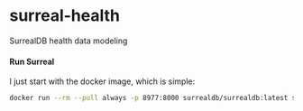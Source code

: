 # surreal-health
SurrealDB health data modeling


#### Run Surreal

I just start with the docker image, which is simple:

```bash
docker run --rm --pull always -p 8977:8000 surrealdb/surrealdb:latest start --log trace --auth --user root --pass root 
```